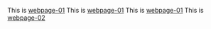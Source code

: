 This is [webpage-01](myhomepage-01/README.md)
This is [webpage-01](myhomepage-02/cv01.md)
This is [webpage-01](myhomepage-02/)
This is [webpage-02](myhomepage-03/index.html)
